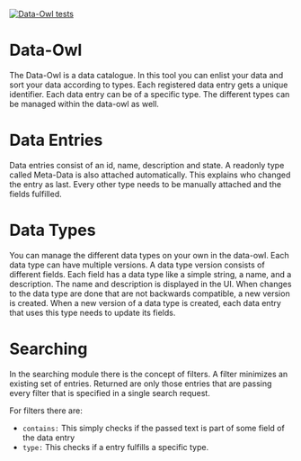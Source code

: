 [![Data-Owl tests](https://github.com/marcelhollerbach/data-owl/actions/workflows/main.yml/badge.svg)](https://github.com/marcelhollerbach/data-owl/actions/workflows/main.yml)

# Data-Owl

The Data-Owl is a data catalogue. In this tool you can enlist your data and sort your data according to types.
Each registered data entry gets a unique identifier.
Each data entry can be of a specific type. The different types can be managed within the data-owl as well.

# Data Entries

Data entries consist of an id, name, description and state.
A readonly type called Meta-Data is also attached automatically. This explains who changed the entry as last.
Every other type needs to be manually attached and the fields fulfilled.

# Data Types

You can manage the different data types on your own in the data-owl.
Each data type can have multiple versions.
A data type version consists of different fields. Each field has a data type like a simple string, a name, and a
description.
The name and description is displayed in the UI.
When changes to the data type are done that are not backwards compatible, a new version is created.
When a new version of a data type is created, each data entry that uses this type needs to update its fields.

# Searching

In the searching module there is the concept of filters. A filter minimizes an existing set of entries.
Returned are only those entries that are passing every filter that is specified in a single search request.

For filters there are:
- `contains:` This simply checks if the passed text is part of some field of the data entry
- `type:` This checks if a entry fulfills a specific type.